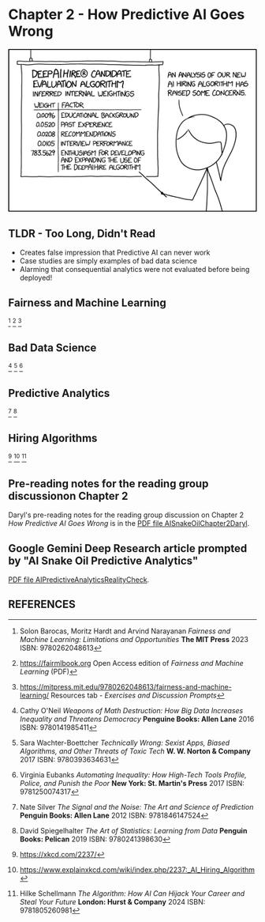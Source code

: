 # Chapter 2 - How Predictive AI Goes Wrong

![XKCD AI Hiring Algorithm](../images/ai_hiring_algorithm.png)

## TLDR - Too Long, Didn't Read

- Creates false impression that Predictive AI can never work
- Case studies are simply examples of bad data science
- Alarming that consequential analytics were not evaluated before being deployed!

## Fairness and Machine Learning

[^FairnessAndMachineLearning]
[^FairMLBookWebsite]
[^FairMLMITPressWebsite]

## Bad Data Science 

[^WeaponsOfMathDestruction]
[^TechnicallyWrong]
[^AutomatingInequality]

## Predictive Analytics

[^TheSignalAndTheNoise]
[^TheArtOfStatistics]

## Hiring Algorithms

[^XKCD2237]
[^XKCDExplained2237]
[^TheAlgorithm]

## Pre-reading notes for the reading group discussionon Chapter 2

Daryl's pre-reading notes for the reading group discussion on Chapter 2 _How Predictive AI Goes Wrong_ is in the [PDF file AISnakeOilChapter2Daryl](AISnakeOilChapter2Daryl.pdf).

## Google Gemini Deep Research article prompted by "AI Snake Oil Predictive Analytics"

[PDF file AIPredictiveAnalyticsRealityCheck](AIPredicativeAnalyticsRealityCheck.pdf).

## REFERENCES

[^XKCD2237]:
    https://xkcd.com/2237/

[^XKCDExplained2237]:
    https://www.explainxkcd.com/wiki/index.php/2237:_AI_Hiring_Algorithm

[^FairnessAndMachineLearning]:
    Solon Barocas, Moritz Hardt and Arvind Narayanan _Fairness and Machine Learning: Limitations and Opportunities_ **The MIT Press** 2023 ISBN: 9780262048613
	
[^FairMLBookWebsite]:
    https://fairmlbook.org Open Access edition of _Fairness and Machine Learning_[^FairnessAndMachineLearning] (PDF)
	
[^FairMLMITPressWebsite]:
    https://mitpress.mit.edu/9780262048613/fairness-and-machine-learning/ Resources tab - _Exercises and Discussion Prompts_
	
[^WeaponsOfMathDestruction]:
    Cathy O'Neil _Weapons of Math Destruction: How Big Data Increases Inequality and Threatens Democracy_ **Penguine Books: Allen Lane** 2016 ISBN: 9780141985411
	
[^TechnicallyWrong]:
    Sara Wachter-Boettcher _Technically Wrong: Sexist Apps, Biased Algorithms, and Other Threats of Toxic Tech_ **W. W. Norton & Company** 2017 ISBN: 9780393634631
	
[^AutomatingInequality]:
    Virginia Eubanks _Automating Inequality: How High-Tech Tools Profile, Police, and Punish the Poor_ **New York: St. Martin's Press** 2017 ISBN: 9781250074317

[^TheSignalAndTheNoise]:
    Nate Silver _The Signal and the Noise: The Art and Science of Prediction_ **Penguin Books: Allen Lane** 2012 ISBN: 9781846147524

[^TheArtOfStatistics]:
    David Spiegelhalter _The Art of Statistics: Learning from Data_ **Penguin Books: Pelican** 2019 ISBN: 9780241398630 
	
[^TheAlgorithm]:
    Hilke Schellmann _The Algorithm: How AI Can Hijack Your Career and Steal Your Future_ **London: Hurst & Company** 2024 ISBN: 9781805260981
	